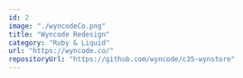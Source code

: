 ```yaml
---
id: 2
image: "./wyncodeCo.png"
title: "Wyncode Redesign"
category: "Ruby & Liquid"
url: "https://wyncode.co/"
repositoryUrl: "https://github.com/wyncode/c35-wynstore"
---
```

